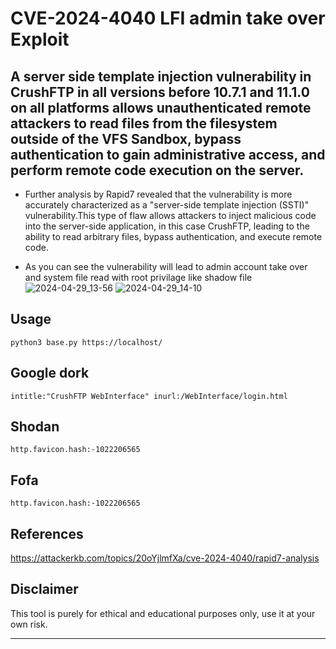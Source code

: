 # CVE-2024-4040 LFI admin take over Exploit
## A server side template injection vulnerability in CrushFTP in all versions before 10.7.1 and 11.1.0 on all platforms allows unauthenticated remote attackers to read files from the filesystem outside of the VFS Sandbox, bypass authentication to gain administrative access, and perform remote code execution on the server.

* Further analysis by Rapid7 revealed that the vulnerability is more accurately characterized as a "server-side template injection (SSTI)" vulnerability.This type of flaw allows attackers to inject malicious code into the server-side application, in this case CrushFTP, leading to the ability to read arbitrary files, bypass authentication, and execute remote code.

* As you can see the vulnerability will lead to admin account take over and system file read with root privilage like shadow file
![2024-04-29_13-56](https://github.com/Fire-Null/Write-Ups/assets/131773602/f80d3f28-18e5-4d11-b5a4-8d9725ada81d)
![2024-04-29_14-10](https://github.com/Fire-Null/Write-Ups/assets/131773602/bb9d3a3e-49f6-4296-8939-45e75e5211cf)

## Usage

`python3 base.py https://localhost/`

## Google dork

`intitle:"CrushFTP WebInterface" inurl:/WebInterface/login.html`

## Shodan

`http.favicon.hash:-1022206565`

## Fofa

`http.favicon.hash:-1022206565`

## References

https://attackerkb.com/topics/20oYjlmfXa/cve-2024-4040/rapid7-analysis

## Disclaimer

This tool is purely for ethical and educational purposes only, use it at your own risk.

---
